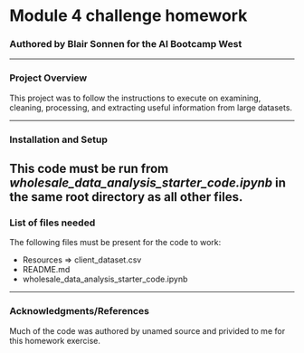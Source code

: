 # Module 4 challenge homework

### Authored by Blair Sonnen for the AI Bootcamp West 

---

### Project Overview

This project was to follow the instructions to execute on examining, cleaning, processing, and extracting useful information from large datasets.

---
### Installation and Setup

This code must be run from *wholesale_data_analysis_starter_code.ipynb* in the same root directory as all other files.
--- 
### List of files needed

The following files must be present for the code to work:

* Resources => client_dataset.csv
* README.md		
* wholesale_data_analysis_starter_code.ipynb

  
---
### Acknowledgments/References

Much of the code was authored by unamed source and privided to me for this homework exercise. 
